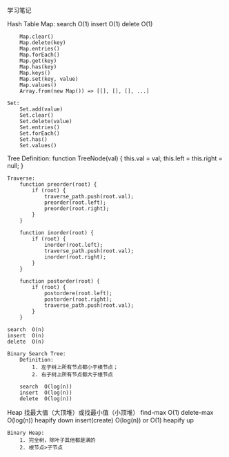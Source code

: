 学习笔记

Hash Table
    Map:
        search  O(1)
        insert  O(1)
        delete  O(1)

        Map.clear()
        Map.delete(key)
        Map.entries()
        Map.forEach()
        Map.get(key)
        Map.has(key)
        Map.keys()
        Map.set(key, value)
        Map.values()
        Array.from(new Map()) => [[], [], [], ...]

    Set:
        Set.add(value)
        Set.clear()
        Set.delete(value)
        Set.entries()
        Set.forEach()
        Set.has()
        Set.values()

Tree
    Definition:
        function TreeNode(val) {
            this.val = val;
            this.left = this.right = null;
        }

    Traverse:
        function preorder(root) {
            if (root) {
                traverse_path.push(root.val);
                preorder(root.left);
                preorder(root.right);
            }
        }

        function inorder(root) {
            if (root) {
                inorder(root.left);
                traverse_path.push(root.val);
                inorder(root.right);
            }
        }

        function postorder(root) {
            if (root) {
                postordere(root.left);
                postorder(root.right);
                traverse_path.push(root.val);
            }
        }

    search  O(n)
    insert  O(n)
    delete  O(n)

    Binary Search Tree:
        Definition:
            1. 左子树上所有节点都小于根节点；
            2. 右子树上所有节点都大于根节点

        search  O(log(n))
        insert  O(log(n))   
        delete  O(log(n))  

Heap 找最大值（大顶堆）或找最小值（小顶堆）
    find-max        O(1)
    delete-max      O(log(n)) heapify down
    insert(create)  O(log(n)) or O(1) heapify up

    Binary Heap:
        1. 完全树，除叶子其他都是满的
        2. 根节点>子节点


